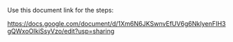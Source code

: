 Use this document link for the steps:

https://docs.google.com/document/d/1Xm6N6JKSwnvEfUV6g6NklyenFIH3gQWxoOIkiSsyVzo/edit?usp=sharing
